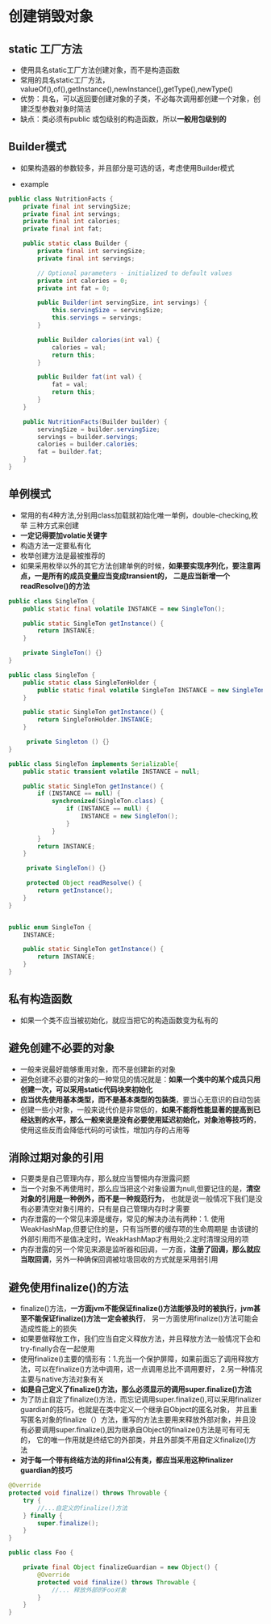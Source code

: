 # 创建销毁对象

## static 工厂方法

- 使用具名static工厂方法创建对象，而不是构造函数
- 常用的具名static工厂方法，valueOf(),of(),getInstance(),newInstance(),getType(),newType()
- 优势：具名，可以返回要创建对象的子类，不必每次调用都创建一个对象，创建泛型参数对象时简洁
- 缺点：类必须有public 或包级别的构造函数，所以**一般用包级别的**

## Builder模式

- 如果构造器的参数较多，并且部分是可选的话，考虑使用Builder模式

- example

```java
public class NutritionFacts {
    private final int servingSize;
    private final int servings;
    private final int calories;
    private final int fat;

    public static class Builder {
        private final int servingSize;
        private final int servings;

        // Optional parameters - initialized to default values
        private int calories = 0;
        private int fat = 0;

        public Builder(int servingSize, int servings) {
            this.servingSize = servingSize;
            this.servings = servings;
        }

        public Builder calories(int val) {
            calories = val;
            return this;
        }

        public Builder fat(int val) {
            fat = val;
            return this;
        }
    }

    public NutritionFacts(Builder builder) {
        servingSize = builder.servingSize;
        servings = builder.servings;
        calories = builder.calories;
        fat = builder.fat;
    }
}
```

## 单例模式

- 常用的有4种方法,分别用class加载就初始化唯一单例，double-checking,枚举 三种方式来创建
- **一定记得要加volatie关键字**
- 构造方法一定要私有化
- 枚举创建方法是最被推荐的
- 如果采用枚举以外的其它方法创建单例的时候，**如果要实现序列化，要注意两点，一是所有的成员变量应当变成transient的，**
 **二是应当新增一个readResolve()的方法**


```java
public class SingleTon {
    public static final volatile INSTANCE = new SingleTon();

    public static SingleTon getInstance() {
        return INSTANCE;
    }

    private SingleTon() {}
}
```

```java
public class SingleTon {
    public static class SingleTonHolder {
        public static final volatile SingleTon INSTANCE = new SingleTon();
    }

    public static SingleTon getInstance() {
        return SingleTonHolder.INSTANCE;
    }

     private Singleton () {}
}

```


```java
public class SingleTon implements Serializable{
    public static transient volatile INSTANCE = null;

    public static SingleTon getInstance() {
        if (INSTANCE == null) {
            synchronized(SingleTon.class) {
                if (INSTANCE == null) {
                    INSTANCE = new SingleTon();
                }
            }
        }
        return INSTANCE;
    }

     private SingleTon() {}

     protected Object readResolve() {
        return getInstance();
    }
}
```

```java

public enum SingleTon {
    INSTANCE;

    public static SingleTon getInstance() {
        return INSTANCE;
    }
}
```

## 私有构造函数

- 如果一个类不应当被初始化，就应当把它的构造函数变为私有的


## 避免创建不必要的对象

- 一般来说最好能够重用对象，而不是创建新的对象
- 避免创建不必要的对象的一种常见的情况就是：**如果一个类中的某个成员只用创建一次，可以采用static代码块来初始化**
- **应当优先使用基本类型，而不是基本类型的包装类**，要当心无意识的自动包装
- 创建一些小对象，一般来说代价是非常低的，**如果不能将性能显著的提高到已经达到的水平，那么一般来说是没有必要使用延迟初始化，对象池等技巧的**，
 使用这些反而会降低代码的可读性，增加内存的占用等


## 消除过期对象的引用

- 只要类是自己管理内存，那么就应当警惕内存泄露问题
- 当一个对象不再使用时，那么应当把这个对象设置为null,但要记住的是，**清空对象的引用是一种例外，而不是一种规范行为**，
 也就是说一般情况下我们是没有必要清空对象引用的，只有是自己管理内存时才需要
- 内存泄露的一个常见来源是缓存，常见的解决办法有两种：1. 使用WeakHashMap,但要记住的是，只有当所要的缓存项的生命周期是
 由该键的外部引用而不是值决定时，WeakHashMap才有用处;2.定时清理没用的项
- 内存泄露的另一个常见来源是监听器和回调，一方面，**注册了回调，那么就应当取回调**，另外一种确保回调被垃圾回收的方式就是采用弱引用


## 避免使用finalize()的方法

- finalize()方法，**一方面jvm不能保证finalize()方法能够及时的被执行，jvm甚至不能保证finalize()方法一定会被执行**，
 另一方面使用finalize()方法可能会造成性能上的损失
- 如果要做释放工作，我们应当自定义释放方法，并且释放方法一般情况下会和try-finally合在一起使用
- 使用finalize()主要的情形有：1.充当一个保护屏障，如果前面忘了调用释放方法，可以在finalize()方法中调用，迟一点调用总比不调用要好，
 2.另一种情况主要与native方法对象有关
- **如是自己定义了finalize()方法，那么必须显示的调用super.finalize()方法**
- 为了防止自定了finalize()方法，而忘记调用super.finalize(),可以采用finalizer guardian的技巧，也就是在类中定义一个继承自Object的匿名对象，
 并且重写匿名对象的finalize（）方法，重写的方法主要用来释放外部对象，并且没有必要调用super.finalize(),因为继承自Object的finalize()方法是可有可无的，
 它的唯一作用就是终结它的外部类，并且外部类不用自定义finalize()方法
- **对于每一个带有终结方法的非final公有类，都应当采用这种finalizer guardian的技巧**

```java
@Override
protected void finalize() throws Throwable {
    try {
        //...自定义的finalize()方法
    } finally {
        super.finalize();
    }
}
```

```java
public class Foo {

    private final Object finalizeGuardian = new Object() {
        @Override
        protected void finalize() throws Throwable {
            //... 释放外部的Foo对象
        }
    }
}
```